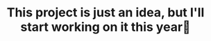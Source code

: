 <div align="center">
   <h1>This project is just an idea, but I'll start working on it this year👊 </h1>
</div>
